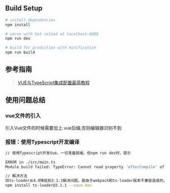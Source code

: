 ## Build Setup

``` bash
# install dependencies
npm install

# serve with hot reload at localhost:8080
npm run dev

# build for production with minification
npm run build

```

## 参考指南
> [VUE与TypeScript集成配置最简教程](https://blog.csdn.net/u014633852/article/details/73706459)

## 使用问题总结
### vue文件的引入
引入Vue文件的时候需要加上.vue后缀,否则编辑器识别不到

### 报错：使用Typescript开发编译
``` bash
// 使用Typescript开发Vue，一切准备就绪。但npm run dev时，提示

ERROR in ./src/main.ts
Module build failed: TypeError: Cannot read property 'afterCompile' of undefined错误。

// 解决方法
将ts-loader从4.0降低到3.1.1解决问题。是由于webpack和ts-loader版本不兼容造成的。
npm install ts-loader@3.1.1 --save-dev
```

